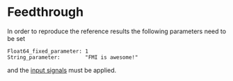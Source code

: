 # Feedthrough

In order to reproduce the reference results the following parameters need to be set

```
Float64_fixed_parameter: 1
String_parameter:        "FMI is awesome!"
```

and the [input signals](Feedthrough_in.csv) must be applied.
